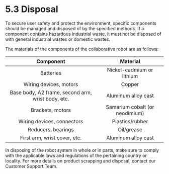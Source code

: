 # 5.3 Disposal

To secure user safety and protect the environment, specific components should be managed and disposed of by the specified methods. If a component contains hazardous industrial waste, it must not be disposed of with general industrial wastes or domestic wastes.

The materials of the components of the collaborative robot are as follows:

|                   **Component**                   |          **Material**          |
| :-----------------------------------------------: | :----------------------------: |
|                     Batteries                     |    Nickel-cadmium or lithium   |
|               Wiring devices, motors              |             Copper             |
| Base body, A2 frame, second arm, wrist body, etc. |       Aluminum alloy cast      |
|                  Brackets, motors                 | Samarium cobalt (or neodimium) |
|             Wiring devices, connectors            |         Plastics/rubber        |
|                 Reducers, bearings                |           Oil/grease           |
|            First arm, wrist cover, etc.           |       Aluminum alloy cast      |

In disposing of the robot system in whole or in parts, make sure to comply with the applicable laws and regulations of the pertaining country or locality. For more details on product scrapping and disposal, contact our Customer Support Team.
